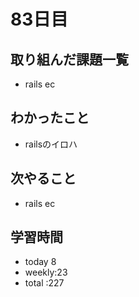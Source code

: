 # 83日目
## 取り組んだ課題一覧
- rails ec
## わかったこと
- railsのイロハ
## 次やること
- rails ec
## 学習時間
- today 8
- weekly:23
- total :227